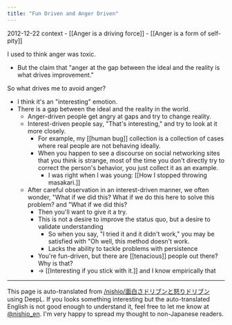 ```yaml
---
title: "Fun Driven and Anger Driven"
---
```


2012-12-22
context
    - [[Anger is a driving force]]
    - [[Anger is a form of self-pity]]

I used to think anger was toxic.
- But the claim that "anger at the gap between the ideal and the reality is what drives improvement."

So what drives me to avoid anger?
- I think it's an "interesting" emotion.
- There is a gap between the ideal and the reality in the world.
    - Anger-driven people get angry at gaps and try to change reality.
    - Interest-driven people say, "That's interesting," and try to look at it more closely.
        - For example, my [[human bug]] collection is a collection of cases where real people are not behaving ideally.
        - When you happen to see a discourse on social networking sites that you think is strange, most of the time you don't directly try to correct the person's behavior, you just collect it as an example.
            - I was right when I was young: [[How I stopped throwing masakari.]]
    - After careful observation in an interest-driven manner, we often wonder, "What if we did this? What if we do this here to solve this problem? and "What if we did this?
        - Then you'll want to give it a try.
        - This is not a desire to improve the status quo, but a desire to validate understanding
            - So when you say, "I tried it and it didn't work," you may be satisfied with "Oh well, this method doesn't work.
            - Lacks the ability to tackle problems with persistence
        - You're fun-driven, but there are [[tenacious]] people out there? Why is that?
        - → [[Interesting if you stick with it.]] and I know empirically that

---
This page is auto-translated from [/nishio/面白さドリブンと怒りドリブン](https://scrapbox.io/nishio/面白さドリブンと怒りドリブン) using DeepL. If you looks something interesting but the auto-translated English is not good enough to understand it, feel free to let me know at [@nishio_en](https://twitter.com/nishio_en). I'm very happy to spread my thought to non-Japanese readers.
